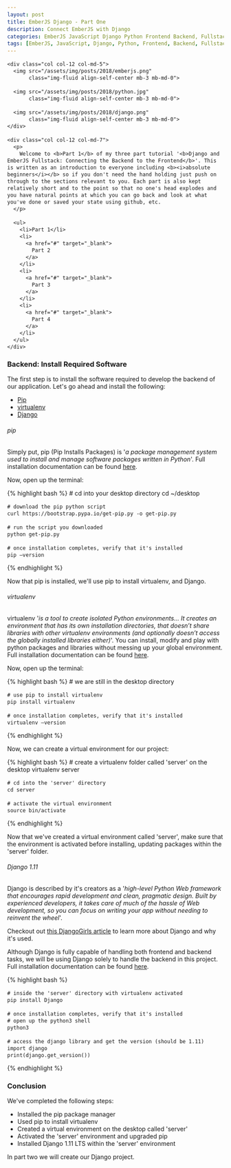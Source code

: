 ```yaml
---
layout: post
title: EmberJS Django - Part One
description: Connect EmberJS with Django
categories: EmberJS JavaScript Django Python Frontend Backend, Fullstack, MultiPart
tags: [EmberJS, JavaScript, Django, Python, Frontend, Backend, Fullstack, MultiPart]
---
```

<!-- PART ONE  ---------------------------------------------------------------------------------------------------------------------------------------------->

<!-- INTRODUCTION ------------------------------------------------------------>
<section>
  <div class="row">

    <div class="col col-12 col-md-5">
      <img src="/assets/img/posts/2018/emberjs.png"
           class="img-fluid align-self-center mb-3 mb-md-0">

      <img src="/assets/img/posts/2018/python.jpg"
           class="img-fluid align-self-center mb-3 mb-md-0">

      <img src="/assets/img/posts/2018/django.png"
           class="img-fluid align-self-center mb-3 mb-md-0">
    </div>

    <div class="col col-12 col-md-7">
      <p>
        Welcome to <b>Part 1</b> of my three part tutorial '<b>Django and EmberJS Fullstack: Connecting the Backend to the Frontend</b>'. This is written as an introduction to everyone including <b><i>absolute beginners</i></b> so if you don't need the hand holding just push on through to the sections relevant to you. Each part is also kept relatively short and to the point so that no one's head explodes and you have natural points at which you can go back and look at what you've done or saved your state using github, etc.
      </p>

      <ul>
        <li>Part 1</li>
        <li>
          <a href="#" target="_blank">
            Part 2
          </a>
        </li>
        <li>
          <a href="#" target="_blank">
            Part 3
          </a>
        </li>
        <li>
          <a href="#" target="_blank">
            Part 4
          </a>
        </li>
      </ul>
    </div>

  </div>
</section>

<!-- BACKEND ----------------------------------------------------------------->
<section>

  <h3>Backend: Install Required Software</h3>

  <p>
    The first step is to install the software required to develop the backend of our application. Let's go ahead and install the following:
  </p>

  <ul>
    <li><a href="#install-pip">Pip</a></li>
    <li><a href="#install-virtualenv">virtualenv</a></li>
    <li><a href="#install-django">Django</a></li>
  </ul>

  <!-- Pip --------------------------->

  <h6 id="install-pip">pip</h6>
  <p>
    Simply put, pip (Pip Installs Packages) is '<em>a package management system used to install and manage software packages written in Python</em>'. Full installation documentation can be found <a href="https://pip.pypa.io/en/latest/installing/#installing-with-get-pip-py" target="_blank">here</a>.
  </p>

  <p>
    Now, open up the terminal:
  </p>

  {% highlight bash %}
    # cd into your desktop directory
    cd ~/desktop

    # download the pip python script
    curl https://bootstrap.pypa.io/get-pip.py -o get-pip.py

    # run the script you downloaded
    python get-pip.py

    # once installation completes, verify that it's installed
    pip —version
  {% endhighlight %}

  <p class="mb-5">
    Now that pip is installed, we'll use pip to install virtualenv, and Django.
  </p>

  <!-- virtualenv -------------------->

  <h6 id="install-virtualenv">virtualenv</h6>
  <p>
    virtualenv '<em>is a tool to create isolated Python environments... It creates an environment that has its own installation directories, that doesn’t share libraries with other virtualenv environments (and optionally doesn’t access the globally installed libraries either)</em>'. You can install, modify and play with python packages and libraries without messing up your global environment. Full installation documentation can be found <a href="https://virtualenv.pypa.io/en/stable/installation/" target="_blank">here</a>.
  </p>

  <p>
    Now, open up the terminal:
  </p>

  {% highlight bash %}
    # we are still in the desktop directory

    # use pip to install virtualenv
    pip install virtualenv

    # once installation completes, verify that it's installed
    virtualenv —version
  {% endhighlight %}

  <p>Now, we can create a virtual environment for our project:</p>

  {% highlight bash %}
    # create a virtualenv folder called 'server' on the desktop
    virtualenv server

    # cd into the 'server' directory
    cd server

    # activate the virtual environment
    source bin/activate
  {% endhighlight %}

  <p class="mb-5">
    Now that we've created a virtual environment called 'server', make sure that the environment is activated before installing, updating packages within the 'server' folder.
  </p>

  <!-- Django ------------------------>

  <!-- updgrade pip -->

  <h6 id="install-django">Django 1.11</h6>
  <p>
    Django is described by it's creators as a '<em>high-level Python Web framework that encourages rapid development and clean, pragmatic design. Built by experienced developers, it takes care of much of the hassle of Web development, so you can focus on writing your app without needing to reinvent the wheel</em>'.
  </p>

   <p>
    Checkout out <a href="https://tutorial.djangogirls.org/en/django/" target="_blank">this DjangoGirls article</a> to learn more about Django and why it's used.
  </p>

  <p>
    Although Django is fully capable of handling both frontend and backend tasks, we will be using Django solely to handle the backend in this project. Full installation documentation can be found <a href="https://docs.djangoproject.com/en/1.11/topics/install/" target="_blank">here</a>.
  </p>

  {% highlight bash %}

    # inside the 'server' directory with virtualenv activated
    pip install Django

    # once installation completes, verify that it's installed
    # open up the python3 shell
    python3

    # access the django library and get the version (should be 1.11)
    import django
    print(django.get_version())
  {% endhighlight %}
</section>

<!-- CONCLUSION -----------—————————------------------------------------------>
<section>
  <h3>Conclusion</h3>
  <p>
    We've completed the following steps:
  </p>

  <ul>
    <li>Installed the pip package manager</li>
    <li>Used pip to install virtualenv</li>
    <li>Created a virtual environment on the desktop called 'server'</li>
    <li>Activated the 'server' environment and upgraded pip</li>
    <li>Installed Django 1.11 LTS within the 'server' environment</li>
  </ul>

  <p>In part two we will create our Django project.</p>
</section>

